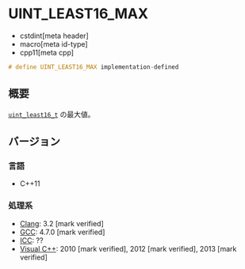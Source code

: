 # UINT_LEAST16_MAX
* cstdint[meta header]
* macro[meta id-type]
* cpp11[meta cpp]

```cpp
# define UINT_LEAST16_MAX implementation-defined
```

## 概要
[`uint_least16_t`](uint_least16_t.md) の最大値。

## バージョン
### 言語
- C++11

### 処理系
- [Clang](/implementation.md#clang): 3.2 [mark verified]
- [GCC](/implementation.md#gcc): 4.7.0 [mark verified]
- [ICC](/implementation.md#icc): ??
- [Visual C++](/implementation.md#visual_cpp): 2010 [mark verified], 2012 [mark verified], 2013 [mark verified]
